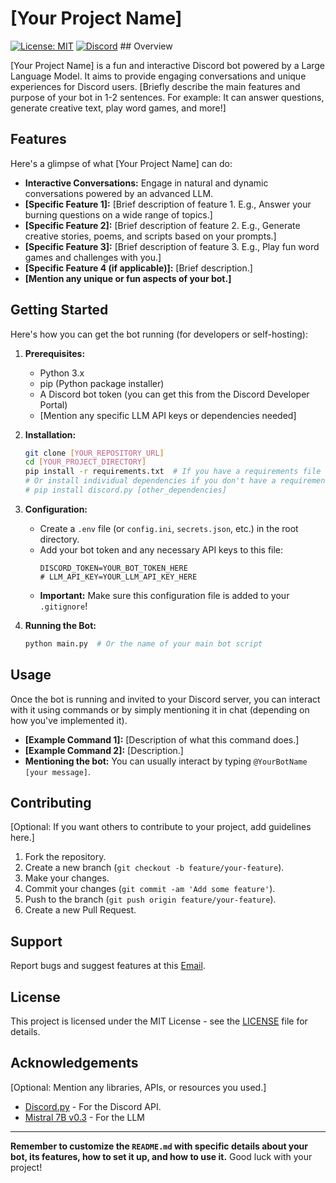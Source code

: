 # [Your Project Name]

[![License: MIT](https://img.shields.io/badge/License-MIT-yellow.svg)](https://opensource.org/licenses/MIT)
[![Discord](https://img.shields.io/badge/Discord-7289DA?style=for-the-badge&logo=discord&logoColor=white)](YOUR_DISCORD_INVITE_LINK_HERE) ## Overview

[Your Project Name] is a fun and interactive Discord bot powered by a Large Language Model. It aims to provide engaging conversations and unique experiences for Discord users. [Briefly describe the main features and purpose of your bot in 1-2 sentences. For example: It can answer questions, generate creative text, play word games, and more!]

## Features

Here's a glimpse of what [Your Project Name] can do:

* **Interactive Conversations:** Engage in natural and dynamic conversations powered by an advanced LLM.
* **[Specific Feature 1]:** [Brief description of feature 1. E.g., Answer your burning questions on a wide range of topics.]
* **[Specific Feature 2]:** [Brief description of feature 2. E.g., Generate creative stories, poems, and scripts based on your prompts.]
* **[Specific Feature 3]:** [Brief description of feature 3. E.g., Play fun word games and challenges with you.]
* **[Specific Feature 4 (if applicable)]:** [Brief description.]
* **[Mention any unique or fun aspects of your bot.]**

## Getting Started

Here's how you can get the bot running (for developers or self-hosting):

1.  **Prerequisites:**
    * Python 3.x
    * pip (Python package installer)
    * A Discord bot token (you can get this from the Discord Developer Portal)
    * [Mention any specific LLM API keys or dependencies needed]

2.  **Installation:**
    ```bash
    git clone [YOUR_REPOSITORY_URL]
    cd [YOUR_PROJECT_DIRECTORY]
    pip install -r requirements.txt  # If you have a requirements file
    # Or install individual dependencies if you don't have a requirements file
    # pip install discord.py [other_dependencies]
    ```

3.  **Configuration:**
    * Create a `.env` file (or `config.ini`, `secrets.json`, etc.) in the root directory.
    * Add your bot token and any necessary API keys to this file:
        ```
        DISCORD_TOKEN=YOUR_BOT_TOKEN_HERE
        # LLM_API_KEY=YOUR_LLM_API_KEY_HERE
        ```
    * **Important:** Make sure this configuration file is added to your `.gitignore`!

4.  **Running the Bot:**
    ```bash
    python main.py  # Or the name of your main bot script
    ```

## Usage

Once the bot is running and invited to your Discord server, you can interact with it using commands or by simply mentioning it in chat (depending on how you've implemented it).

* **[Example Command 1]:** [Description of what this command does.]
* **[Example Command 2]:** [Description.]
* **Mentioning the bot:** You can usually interact by typing `@YourBotName [your message]`.

## Contributing

[Optional: If you want others to contribute to your project, add guidelines here.]

1.  Fork the repository.
2.  Create a new branch (`git checkout -b feature/your-feature`).
3.  Make your changes.
4.  Commit your changes (`git commit -am 'Add some feature'`).
5.  Push to the branch (`git push origin feature/your-feature`).
6.  Create a new Pull Request.

## Support

Report bugs and suggest features at this [Email](supatel5678.90@gmail.com).

## License

This project is licensed under the MIT License - see the [LICENSE](LICENSE) file for details.

## Acknowledgements

[Optional: Mention any libraries, APIs, or resources you used.]

* [Discord.py](https://discordpy.readthedocs.io/en/stable/) - For the Discord API.
* [Mistral 7B v0.3](https://huggingface.co/mistralai/Mistral-7B-Instruct-v0.3) - For the LLM

---

**Remember to customize the `README.md` with specific details about your bot, its features, how to set it up, and how to use it.** Good luck with your project!